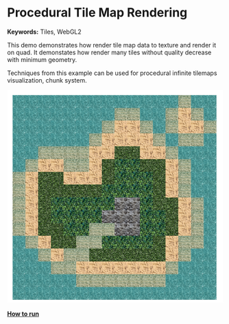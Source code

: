 # Procedural Tile Map Rendering

**Keywords:** Tiles, WebGL2

This demo demonstrates how render tile map data to texture and render it on quad. It demonstates how render many tiles without quality decrease with minimum geometry.

Techniques from this example can be used for procedural infinite tilemaps visualization, chunk system.

![image](showcase.png)

**[How to run](../how_to_run.md)**

